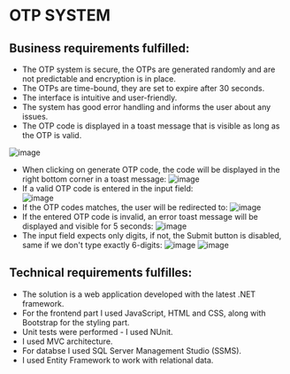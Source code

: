# OTP SYSTEM

## Business requirements fulfilled: 
* The OTP system is secure, the OTPs are generated randomly and are not predictable and encryption is in place.
* The OTPs are time-bound, they are set to expire after 30 seconds.
* The interface is intuitive and user-friendly.
* The system has good error handling and informs the user about any issues.
* The OTP code is displayed in a toast message that is visible as long as the OTP is valid.

![image](https://github.com/malinabucur/OTP-System/assets/109577091/97ea7964-68aa-4968-a8b4-10e6e8130965)
* When clicking on generate OTP code, the code will be displayed in the right bottom corner in a toast message:
![image](https://github.com/malinabucur/OTP-System/assets/109577091/3b15808f-9d6b-46e8-be87-2f92fc9ace24)
* If a valid OTP code is entered in the input field:                                                    
![image](https://github.com/malinabucur/OTP-System/assets/109577091/54239657-5775-4227-aa33-169d13109b6b)
* If the OTP codes matches, the user will be redirected to:
![image](https://github.com/malinabucur/OTP-System/assets/109577091/9cfceb35-bae8-4904-81e9-c85cab18d61f)
* If the entered OTP code is invalid, an error toast message will be displayed and visible for 5 seconds:
![image](https://github.com/malinabucur/OTP-System/assets/109577091/5b7e2bee-2edb-41b8-aaae-9f050a22133f)
* The input field expects only digits, if not, the Submit button is disabled, same if we don't type exactly 6-digits:
![image](https://github.com/malinabucur/OTP-System/assets/109577091/6414eb9e-74f3-4ca6-a31f-d8ab093833e6)
![image](https://github.com/malinabucur/OTP-System/assets/109577091/3e9c2e25-a15d-4f61-ba67-40b01841a3a5)


## Technical requirements fulfilles:
* The solution is a web application developed with the latest .NET framework.
* For the frontend part I used JavaScript, HTML and CSS, along with Bootstrap for the styling part. 
* Unit tests were performed - I used NUnit.
* I used MVC architecture.
* For databse I used SQL Server Management Studio (SSMS).
* I used Entity Framework to work with relational data.
